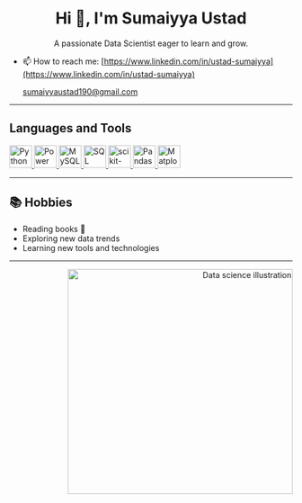 <h1 align="center">Hi 👋, I'm Sumaiyya Ustad</h1>
<p align="center">A passionate Data Scientist eager to learn and grow.</p>

- 📫 How to reach me: [https://www.linkedin.com/in/ustad-sumaiyya](https://www.linkedin.com/in/ustad-sumaiyya)</p>
                                             [sumaiyyaustad190@gmail.com](sumaiyyaustad190@gmail.com)
---



## Languages and Tools

<p align="left">
  <a href="https://www.python.org/" target="_blank">
    <img src="https://cdn.jsdelivr.net/gh/devicons/devicon/icons/python/python-original.svg" alt="Python" width="40" height="40"/>
  </a>
  <a href="https://www.microsoft.com/en-us/power-platform/products/power-bi" target="_blank">
    <img src="https://cdn.jsdelivr.net/gh/simple-icons/simple-icons/icons/powerbi.svg" alt="Power BI" width="40" height="40"/>
  </a>
  <a href="https://www.mysql.com/" target="_blank">
    <img src="https://cdn.jsdelivr.net/gh/devicons/devicon/icons/mysql/mysql-original.svg" alt="MySQL" width="40" height="40"/>
  </a>
  <a href="https://www.sql.org/" target="_blank">
    <img src="https://cdn.jsdelivr.net/gh/devicons/devicon/icons/postgresql/postgresql-original.svg" alt="SQL" width="40" height="40"/>
  </a>
  <a href="https://scikit-learn.org/" target="_blank">
    <img src="https://upload.wikimedia.org/wikipedia/commons/0/05/Scikit_learn_logo_small.svg" alt="scikit-learn" width="40" height="40"/>
  </a>
  <a href="https://pandas.pydata.org/" target="_blank">
    <img src="https://cdn.jsdelivr.net/gh/devicons/devicon/icons/pandas/pandas-original.svg" alt="Pandas" width="40" height="40"/>
  </a>
  <a href="https://matplotlib.org/" target="_blank">
    <img src="https://matplotlib.org/_static/logo2_compressed.svg" alt="Matplotlib" width="40" height="40"/>
  </a>
</p>

---

## 📚 Hobbies

- Reading books 📖  
- Exploring new data trends  
- Learning new tools and technologies

---

<p align="right">
  <img src="https://images.unsplash.com/photo-1519389950473-47ba0277781c?auto=format&fit=crop&w=800&q=80" alt="Data science illustration" width="400"/>
</p>

<!-- You can replace the illustration above with your own by uploading and changing the URL -->



